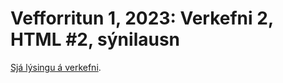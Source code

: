 # Vefforritun 1, 2023: Verkefni 2, HTML #2, sýnilausn

[Sjá lýsingu á verkefni](https://github.com/vefforritun/vef1-2023-v2).
